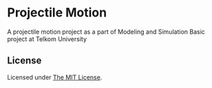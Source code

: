 # Projectile Motion

A projectile motion project as a part of Modeling and Simulation Basic project at Telkom University

## License

Licensed under [The MIT License](LICENSE).

